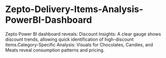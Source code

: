 # Zepto-Delivery-Items-Analysis-PowerBI-Dashboard
Zepto Power BI dashboard reveals: Discount Insights: A clear gauge shows discount trends, allowing quick identification of high-discount items.Category-Specific Analysis: Visuals for Chocolates, Candies, and Meats reveal consumption patterns and pricing.
